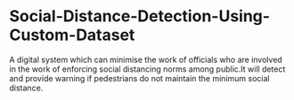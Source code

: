 # Social-Distance-Detection-Using-Custom-Dataset
A digital system which can minimise the work of officials who are involved in the work of enforcing social distancing norms among public.It will detect and provide warning if pedestrians do not maintain the minimum social distance.
